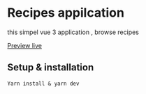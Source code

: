 # Recipes appilcation

this simpel vue 3 application , browse recipes

[Preview live](https://www.example.com)

## Setup & installation

`Yarn install & yarn dev`
